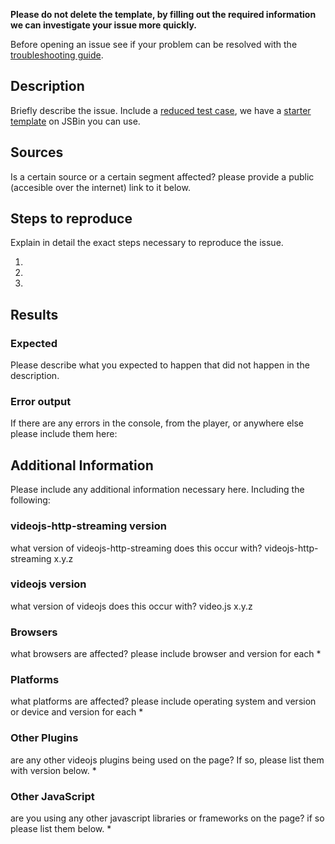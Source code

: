 __Please do not delete the template, by filling out the required information we can investigate your issue more quickly.__

Before opening an issue see if your problem can be resolved with the [troubleshooting guide](https://github.com/videojs/http-streaming/blob/master/docs/troubleshooting.md). 

## Description
Briefly describe the issue.
Include a [reduced test case](https://css-tricks.com/reduced-test-cases/), we have a [starter template](https://jsbin.com/gejugat/edit?html,output) on JSBin you can use.

## Sources
Is a certain source or a certain segment affected? please provide a public (accesible over the internet) link to it below.

## Steps to reproduce
Explain in detail the exact steps necessary to reproduce the issue.

1.
2.
3.

## Results
### Expected
Please describe what you expected to happen that did not happen in the description.

### Error output
If there are any errors in the console, from the player, or anywhere else please include them here:

## Additional Information
Please include any additional information necessary here. Including the following:


### videojs-http-streaming version
what version of videojs-http-streaming does this occur with?
videojs-http-streaming x.y.z

### videojs version
what version of videojs does this occur with?
video.js x.y.z

### Browsers
what browsers are affected? please include browser and version for each
*

### Platforms
what platforms are affected? please include operating system and version or device and version for each
*

### Other Plugins
are any other videojs plugins being used on the page? If so, please list them with version below.
*

### Other JavaScript
are you using any other javascript libraries or frameworks on the page? if so please list them below.
*
